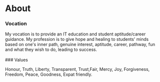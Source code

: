 # About

<!-- wp:paragraph -->

### Vocation

<p> My vocation is to provide an IT education and student aptitude/career guidance. My profession is to give hope and healing to students' minds based on one's inner path, genuine interest, aptitude, career, pathway, fun and what they wish to do, leading to success.
<br/>
<br/>
### Values

<p> Honour, Truth, Liberty, Transparent, Trust,Fair, Mercy, Joy, Forgiveness, Freedom, Peace, Goodness, Expat friendly.



